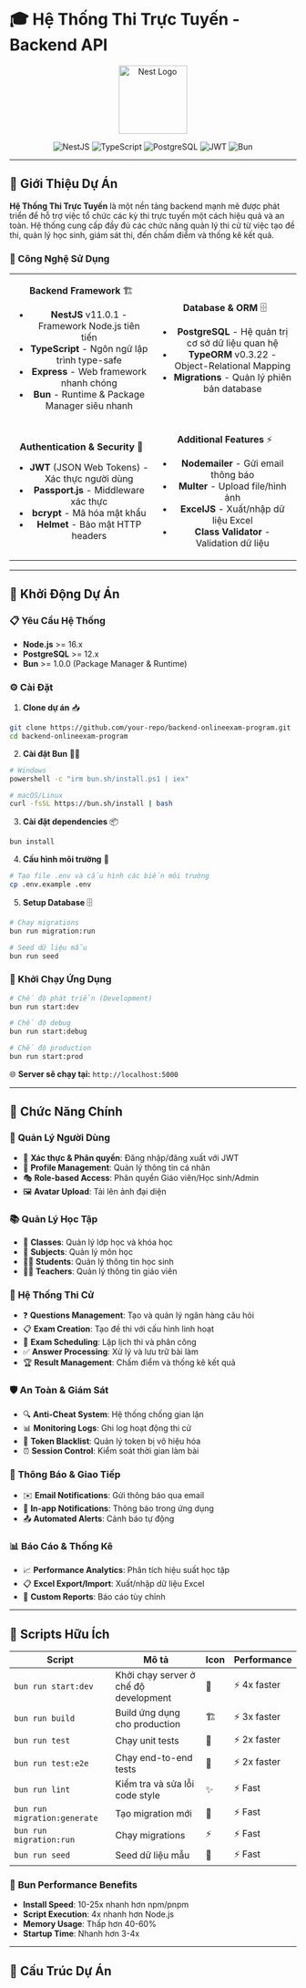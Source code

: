 # 🎓 Hệ Thống Thi Trực Tuyến - Backend API

<p align="center">
  <a href="http://nestjs.com/" target="blank">
    <img src="https://nestjs.com/img/logo-small.svg" width="120" alt="Nest Logo" />
  </a>
</p>

<div align="center">

![NestJS](https://img.shields.io/badge/nestjs-%23E0234E.svg?style=for-the-badge&logo=nestjs&logoColor=white)
![TypeScript](https://img.shields.io/badge/typescript-%23007ACC.svg?style=for-the-badge&logo=typescript&logoColor=white)
![PostgreSQL](https://img.shields.io/badge/postgresql-%23316192.svg?style=for-the-badge&logo=postgresql&logoColor=white)
![JWT](https://img.shields.io/badge/JWT-black?style=for-the-badge&logo=JSON%20web%20tokens)
![Bun](https://img.shields.io/badge/Bun-%23000000.svg?style=for-the-badge&logo=bun&logoColor=white)

</div>

---

## 📖 Giới Thiệu Dự Án

**Hệ Thống Thi Trực Tuyến** là một nền tảng backend mạnh mẽ được phát triển để hỗ trợ việc tổ chức các kỳ thi trực tuyến một cách hiệu quả và an toàn. Hệ thống cung cấp đầy đủ các chức năng quản lý thi cử từ việc tạo đề thi, quản lý học sinh, giám sát thi, đến chấm điểm và thống kê kết quả.

### 🚀 Công Nghệ Sử Dụng

<table>
<tr>
<td align="center">

**Backend Framework** 🏗️
- **NestJS** v11.0.1 - Framework Node.js tiên tiến
- **TypeScript** - Ngôn ngữ lập trình type-safe
- **Express** - Web framework nhanh chóng
- **Bun** - Runtime & Package Manager siêu nhanh

</td>
<td align="center">

**Database & ORM** 🗄️
- **PostgreSQL** - Hệ quản trị cơ sở dữ liệu quan hệ
- **TypeORM** v0.3.22 - Object-Relational Mapping
- **Migrations** - Quản lý phiên bản database

</td>
</tr>
<tr>
<td align="center">

**Authentication & Security** 🔐
- **JWT** (JSON Web Tokens) - Xác thực người dùng
- **Passport.js** - Middleware xác thực
- **bcrypt** - Mã hóa mật khẩu
- **Helmet** - Bảo mật HTTP headers

</td>
<td align="center">

**Additional Features** ⚡
- **Nodemailer** - Gửi email thông báo
- **Multer** - Upload file/hình ảnh
- **ExcelJS** - Xuất/nhập dữ liệu Excel
- **Class Validator** - Validation dữ liệu

</td>
</tr>
</table>

---

## 🚀 Khởi Động Dự Án

### 📋 Yêu Cầu Hệ Thống

- **Node.js** >= 16.x
- **PostgreSQL** >= 12.x
- **Bun** >= 1.0.0 (Package Manager & Runtime)

### ⚙️ Cài Đặt

1. **Clone dự án** 📥
```bash
git clone https://github.com/your-repo/backend-onlineexam-program.git
cd backend-onlineexam-program
```

2. **Cài đặt Bun** 🏃‍♂️
```bash
# Windows
powershell -c "irm bun.sh/install.ps1 | iex"

# macOS/Linux
curl -fsSL https://bun.sh/install | bash
```

3. **Cài đặt dependencies** 📦
```bash
bun install
```

4. **Cấu hình môi trường** 🔧
```bash
# Tạo file .env và cấu hình các biến môi trường
cp .env.example .env
```

5. **Setup Database** 🗄️
```bash
# Chạy migrations
bun run migration:run

# Seed dữ liệu mẫu
bun run seed
```

### 🎯 Khởi Chạy Ứng Dụng

```bash
# Chế độ phát triển (Development)
bun run start:dev

# Chế độ debug
bun run start:debug

# Chế độ production
bun run start:prod
```

🌐 **Server sẽ chạy tại:** `http://localhost:5000`

---

## 🎯 Chức Năng Chính

### 👥 **Quản Lý Người Dùng**
- 🔐 **Xác thực & Phân quyền**: Đăng nhập/đăng xuất với JWT
- 👤 **Profile Management**: Quản lý thông tin cá nhân
- 🎭 **Role-based Access**: Phân quyền Giáo viên/Học sinh/Admin
- 🖼️ **Avatar Upload**: Tải lên ảnh đại diện

### 📚 **Quản Lý Học Tập**
- 🏫 **Classes**: Quản lý lớp học và khóa học
- 📖 **Subjects**: Quản lý môn học
- 👨‍🎓 **Students**: Quản lý thông tin học sinh
- 👩‍🏫 **Teachers**: Quản lý thông tin giáo viên

### 📝 **Hệ Thống Thi Cử**
- ❓ **Questions Management**: Tạo và quản lý ngân hàng câu hỏi
- 📋 **Exam Creation**: Tạo đề thi với cấu hình linh hoạt
- 📅 **Exam Scheduling**: Lập lịch thi và phân công
- ✅ **Answer Processing**: Xử lý và lưu trữ bài làm
- 🏆 **Result Management**: Chấm điểm và thống kê kết quả

### 🛡️ **An Toàn & Giám Sát**
- 🔍 **Anti-Cheat System**: Hệ thống chống gian lận
- 📊 **Monitoring Logs**: Ghi log hoạt động thi cử
- 🚫 **Token Blacklist**: Quản lý token bị vô hiệu hóa
- ⏰ **Session Control**: Kiểm soát thời gian làm bài

### 📧 **Thông Báo & Giao Tiếp**
- ✉️ **Email Notifications**: Gửi thông báo qua email
- 🔔 **In-app Notifications**: Thông báo trong ứng dụng
- 📤 **Automated Alerts**: Cảnh báo tự động

### 📊 **Báo Cáo & Thống Kê**
- 📈 **Performance Analytics**: Phân tích hiệu suất học tập
- 📋 **Excel Export/Import**: Xuất/nhập dữ liệu Excel
- 🎯 **Custom Reports**: Báo cáo tùy chỉnh

---

## 🔧 Scripts Hữu Ích

| Script | Mô tả | Icon | Performance |
|--------|-------|------|-------------|
| `bun run start:dev` | Khởi chạy server ở chế độ development | 🚀 | ⚡ 4x faster |
| `bun run build` | Build ứng dụng cho production | 🏗️ | ⚡ 3x faster |
| `bun run test` | Chạy unit tests | 🧪 | ⚡ 2x faster |
| `bun run test:e2e` | Chạy end-to-end tests | 🔄 | ⚡ 2x faster |
| `bun run lint` | Kiểm tra và sửa lỗi code style | ✨ | ⚡ Fast |
| `bun run migration:generate` | Tạo migration mới | 📝 | ⚡ Fast |
| `bun run migration:run` | Chạy migrations | ⚡ | ⚡ Fast |
| `bun run seed` | Seed dữ liệu mẫu | 🌱 | ⚡ Fast |

### 🚀 **Bun Performance Benefits**
- **Install Speed**: 10-25x nhanh hơn npm/pnpm
- **Script Execution**: 4x nhanh hơn Node.js
- **Memory Usage**: Thấp hơn 40-60%
- **Startup Time**: Nhanh hơn 3-4x

---

## 📁 Cấu Trúc Dự Án

```